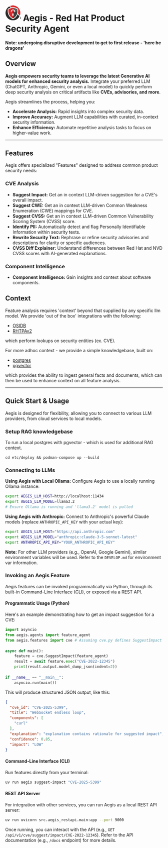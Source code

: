 # <img src="docs/logo.png" alt="logo" width="50"> Aegis - Red Hat Product Security Agent

**Note: undergoing disruptive development to get to first release - 'here be dragons'**

## Overview

**Aegis empowers security teams to leverage the latest Generative AI models for enhanced security analysis.** Integrate your preferred LLM (ChatGPT, Anthropic, Gemini, or even a local model) to quickly perform deep security analysis on critical artifacts like **CVEs, advisories, and more**.

Aegis streamlines the process, helping you:

* **Accelerate Analysis:** Rapid insights into complex security data.
* **Improve Accuracy:** Augment LLM capabilities with curated, in-context security information.
* **Enhance Efficiency:** Automate repetitive analysis tasks to focus on higher-value work.

---

## Features

Aegis offers specialized "Features" designed to address common product security needs:

### CVE Analysis

* **Suggest Impact:** Get an in context LLM-driven suggestion for a CVE's overall impact.
* **Suggest CWE:** Get an in context LLM-driven Common Weakness Enumeration (CWE) mappings for CVE.
* **Suggest CVSS:** Get an in context LLM-driven Common Vulnerability Scoring System (CVSS) score.
* **Identify PII:** Automatically detect and flag Personally Identifiable Information within security texts.
* **Rewrite Security Text:** Rephrase or refine security advisories and descriptions for clarity or specific audiences.
* **CVSS Diff Explainer:** Understand  differences between Red Hat and NVD CVSS scores with AI-generated explanations.

### Component Intelligence

* **Component Intelligence:** Gain insights and context about software components.

## Context

Feature analysis requires 'context' beyond that supplied by any specific llm model. We provide 'out of the box' integrations
with the following:

* [OSIDB](https://github.com/RedHatProductSecurity/osidb) 
* [RHTPAv2](https://github.com/trustification/trustify)

which perform lookups on security entities (ex. CVE).

For more adhoc context - we provide a simple knowledgebase, built on:
* [postgres](https://www.postgresql.org/)
* [pgvector](https://github.com/pgvector/pgvector)

which provides the ability to ingest general facts and documents, which can then be used to enhance context on all feature 
analysis.

---

## Quick Start & Usage

Aegis is designed for flexibility, allowing you to connect to various LLM providers, from cloud services to local models.

### Setup RAG knowledgebase

To run a local postgres with pgvector - which is used for additional RAG context.
```commandline
cd etc/deploy && podman-compose up --build
```

### Connecting to LLMs

**Using Aegis with Local Ollama:**
Configure Aegis to use a locally running Ollama instance:

```bash
export AEGIS_LLM_HOST=http://localhost:11434
export AEGIS_LLM_MODEL=llama3.2
# Ensure Ollama is running and 'llama3.2' model is pulled
```

**Using Aegis with Anthropic:**
Connect to Anthropic's powerful Claude models (replace `ANTHROPIC_API_KEY` with your actual key):

```bash
export AEGIS_LLM_HOST="https://api.anthropic.com"
export AEGIS_LLM_MODEL="anthropic:claude-3-5-sonnet-latest"
export ANTHROPIC_API_KEY="YOUR_ANTHROPIC_API_KEY"
```
**Note:** For other LLM providers (e.g., OpenAI, Google Gemini), similar environment variables will be used. Refer to the `DEVELOP.md` for environment var information.

### Invoking an Aegis Feature

Aegis features can be invoked programmatically via Python, through its built-in Command-Line Interface (CLI), or exposed via a REST API.

#### Programmatic Usage (Python)

Here's an example demonstrating how to get an impact suggestion for a CVE:

```python
import asyncio
from aegis.agents import feature_agent
from aegis.features import cve # Assuming cve.py defines SuggestImpact

async def main():
    feature = cve.SuggestImpact(feature_agent)
    result = await feature.exec("CVE-2022-12345")
    print(result.output.model_dump_json(indent=2))

if __name__ == "__main__":
    asyncio.run(main())
```

This will produce structured JSON output, like this:

```json
{
  "cve_id": "CVE-2025-5399",
  "title": "WebSocket endless loop",
  "components": [
    "curl"
  ],
  "explanation": "explanation contains rationale for suggested impact",
  "confidence": 0.85,
  "impact": "LOW"
}
```

#### Command-Line Interface (CLI)

Run features directly from your terminal:

```bash
uv run aegis suggest-impact "CVE-2025-5399"
```

#### REST API Server

For integration with other services, you can run Aegis as a local REST API server:

```bash
uv run uvicorn src.aegis_restapi.main:app --port 9000
```
Once running, you can interact with the API (e.g., `GET /api/v1/cve/suggest/impact/CVE-2022-12345`). Refer to the API documentation (e.g., `/docs` endpoint) for more details.
